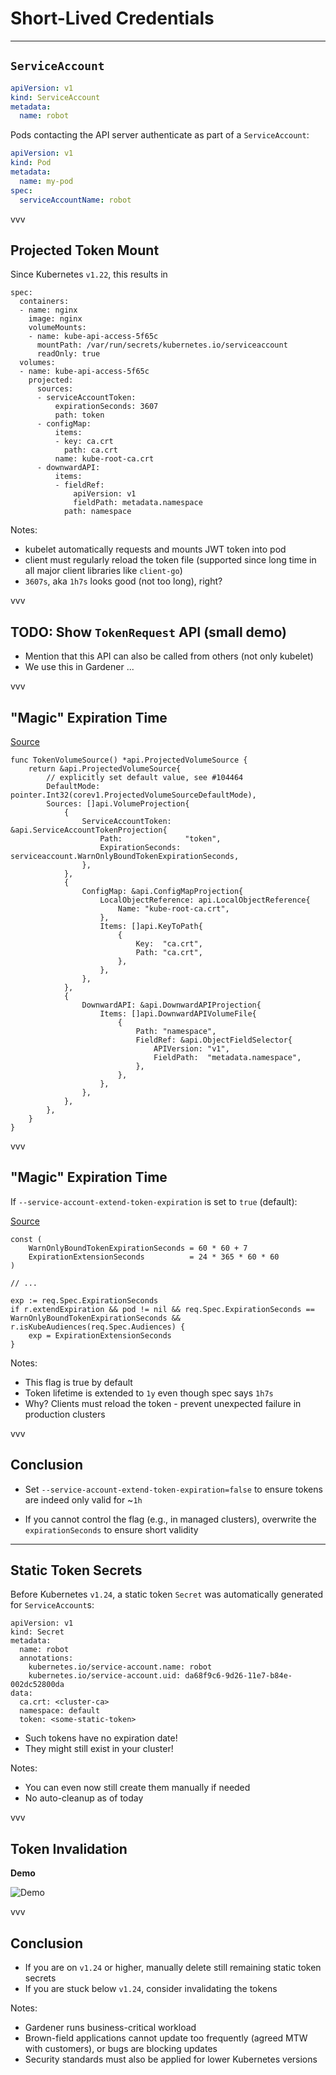 # Short-Lived Credentials

---

## `ServiceAccount`

```yaml
apiVersion: v1
kind: ServiceAccount
metadata:
  name: robot
```

Pods contacting the API server authenticate as part of a `ServiceAccount`:

```yaml
apiVersion: v1
kind: Pod
metadata:
  name: my-pod
spec:
  serviceAccountName: robot
```

vvv

## Projected Token Mount

Since Kubernetes `v1.22`, this results in

```yaml[|9-26|5-8|1-26|14]
spec:
  containers:
  - name: nginx
    image: nginx
    volumeMounts:
    - name: kube-api-access-5f65c
      mountPath: /var/run/secrets/kubernetes.io/serviceaccount
      readOnly: true
  volumes:
  - name: kube-api-access-5f65c
    projected:
      sources:
      - serviceAccountToken:
          expirationSeconds: 3607
          path: token
      - configMap:
          items:
          - key: ca.crt
            path: ca.crt
          name: kube-root-ca.crt
      - downwardAPI:
          items:
          - fieldRef:
              apiVersion: v1
              fieldPath: metadata.namespace
            path: namespace
```

Notes:
- kubelet automatically requests and mounts JWT token into pod
- client must regularly reload the token file (supported since long time in all major client libraries like `client-go`)
- `3607s`, aka `1h7s` looks good (not too long), right?

vvv

## TODO: Show `TokenRequest` API (small demo)

- Mention that this API can also be called from others (not only kubelet)
- We use this in Gardener ...

vvv

## "Magic" Expiration Time

[Source](https://github.com/kubernetes/kubernetes/blob/475f9010f5faa7bdd439944a6f5f1ec206297602/plugin/pkg/admission/serviceaccount/admission.go#L421-L460)

```go[|9]
func TokenVolumeSource() *api.ProjectedVolumeSource {
	return &api.ProjectedVolumeSource{
		// explicitly set default value, see #104464
		DefaultMode: pointer.Int32(corev1.ProjectedVolumeSourceDefaultMode),
		Sources: []api.VolumeProjection{
			{
				ServiceAccountToken: &api.ServiceAccountTokenProjection{
					Path:              "token",
					ExpirationSeconds: serviceaccount.WarnOnlyBoundTokenExpirationSeconds,
				},
			},
			{
				ConfigMap: &api.ConfigMapProjection{
					LocalObjectReference: api.LocalObjectReference{
						Name: "kube-root-ca.crt",
					},
					Items: []api.KeyToPath{
						{
							Key:  "ca.crt",
							Path: "ca.crt",
						},
					},
				},
			},
			{
				DownwardAPI: &api.DownwardAPIProjection{
					Items: []api.DownwardAPIVolumeFile{
						{
							Path: "namespace",
							FieldRef: &api.ObjectFieldSelector{
								APIVersion: "v1",
								FieldPath:  "metadata.namespace",
							},
						},
					},
				},
			},
		},
	}
}
```

vvv

## "Magic" Expiration Time

If `--service-account-extend-token-expiration` is set to `true` (default):


[Source](https://github.com/kubernetes/kubernetes/blob/475f9010f5faa7bdd439944a6f5f1ec206297602/pkg/registry/core/serviceaccount/storage/token.go#L177-L180)

```go[|9]
const (
	WarnOnlyBoundTokenExpirationSeconds = 60 * 60 + 7
	ExpirationExtensionSeconds          = 24 * 365 * 60 * 60
)

// ...

exp := req.Spec.ExpirationSeconds
if r.extendExpiration && pod != nil && req.Spec.ExpirationSeconds == WarnOnlyBoundTokenExpirationSeconds && r.isKubeAudiences(req.Spec.Audiences) {
	exp = ExpirationExtensionSeconds
}
```

Notes:
- This flag is true by default
- Token lifetime is extended to `1y` even though spec says `1h7s`
- Why? Clients must reload the token - prevent unexpected failure in production clusters

vvv

## Conclusion

- Set `--service-account-extend-token-expiration=false` to ensure tokens are indeed only valid for ~`1h`

- If you cannot control the flag (e.g., in managed clusters), overwrite the `expirationSeconds` to ensure short validity

---

## Static Token Secrets

Before Kubernetes `v1.24`, a static token `Secret` was automatically generated for `ServiceAccount`s:

```yaml[|11]
apiVersion: v1
kind: Secret
metadata:
  name: robot
  annotations:
    kubernetes.io/service-account.name: robot
    kubernetes.io/service-account.uid: da68f9c6-9d26-11e7-b84e-002dc52800da
data:
  ca.crt: <cluster-ca>
  namespace: default
  token: <some-static-token>
```

- Such tokens have no expiration date!
- They might still exist in your cluster!

Notes:
- You can even now still create them manually if needed
- No auto-cleanup as of today

vvv

## Token Invalidation

<b>Demo</b>

![Demo](../assets/demo-time.gif)

vvv

## Conclusion

- If you are on `v1.24` or higher, manually delete still remaining static token secrets
- If you are stuck below `v1.24`, consider invalidating the tokens

Notes:
- Gardener runs business-critical workload
- Brown-field applications cannot update too frequently (agreed MTW with customers), or bugs are blocking updates
- Security standards must also be applied for lower Kubernetes versions
